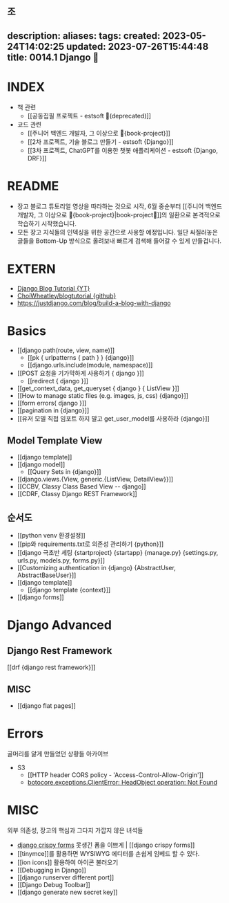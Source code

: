 조
---
description:
aliases: 
tags: 
created: 2023-05-24T14:02:25
updated: 2023-07-26T15:44:48
title: 0014.1 Django 🎈
---

# INDEX

- 책 관련
	- [[공동집필 프로젝트 - estsoft 📕(deprecated)]] 
- 코드 관련
	- [[주니어 백엔드 개발자, 그 이상으로 🚀{book-project}]]
	- [[2차 프로젝트, 기술 블로그 만들기 - estsoft {Django}]]
	- [[3차 프로젝트, ChatGPT를 이용한 챗봇 애플리케이션 - estsoft {Django, DRF}]]

# README

- 장고 블로그 튜토리얼 영상을 따라하는 것으로 시작, 6월 중순부터 [[주니어 백엔드 개발자, 그 이상으로 🚀{book-project}|book-project🚀]]의 일환으로 본격적으로 학습하기 시작했습니다. 
- 모든 장고 지식들의 인덱싱을 위한 공간으로 사용할 예정입니다. 일단 싸질러놓은 글들을 Bottom-Up 방식으로 올려보내 빠르게 검색해 들어갈 수 있게 만들겁니다.

# EXTERN

- [Django Blog Tutorial {YT}](https://youtu.be/sMqDJovFO-Y)
- [ChoiWheatley/blogtutorial {github}](https://github.com/ChoiWheatley/blogtutorial)
- <https://justdjango.com/blog/build-a-blog-with-django>

# Basics

- [[django path(route, view, name)]] 
	- [[pk { urlpatterns { path } } {django}]] 
	- [[django.urls.include(module, namespace)]]
- [[POST 요청을 기가막하게 사용하기 { django }]]
	- [[redirect { django }]]
- [[get_context_data, get_queryset { django } { ListView }]]
- [[How to manage static files (e.g. images, js, css) {django}]]
- [[form errors{ django }]]
- [[pagination in {django}]]
- [[유저 모델 직접 임포트 하지 말고 get_user_model를 사용하라 {django}]]

## Model Template View

- [[django template]]
- [[django model]]
	- [[Query Sets in {django}]]
- [[django.views.{View, generic.{ListView, DetailView}}]]
- [[CCBV, Classy Class Based View -- django]]
- [[CDRF, Classy Django REST Framework]]

## 순서도

- [[python venv 환경설정]]
- [[pip와 requirements.txt로 의존성 관리하기 {python}]]
- [[django 극초반 세팅 {startproject} {startapp} {manage.py} {settings.py, urls.py, models.py, forms.py}]]
- [[Customizing authentication in {django} {AbstractUser, AbstractBaseUser}]]
- [[django template]]
	- [[django template {context}]]
- [[django forms]]

# Django Advanced

## Django Rest Framework

[[drf {django rest framework}]]

## MISC

- [[django flat pages]]

# Errors

골머리를 앓게 만들었던 상황들 아카이브

- S3
	- [[HTTP header CORS policy - 'Access-Control-Allow-Origin']]
	- [botocore.exceptions.ClientError: HeadObject operation: Not Found](https://stackoverflow.com/questions/44895334/botocore-exceptions-clienterror-an-error-occurred-404-when-calling-the-headob)

# MISC

외부 의존성, 장고의 핵심과 그다지 가깝지 않은 녀석들

- [django crispy forms](https://django-crispy-forms.readthedocs.io/en/latest/install.html) 못생긴 폼을 이쁘게 | [[django crispy forms]]
- [[tinymce]]를 활용하면 WYSIWYG 에디터를 손쉽게 임베드 할 수 있다.
- [[ion icons]] 활용하여 아이콘 불러오기
- [[Debugging in Django]]
- [[django runserver different port]]
- [[Django Debug Toolbar]]
- [[django generate new secret key]]

